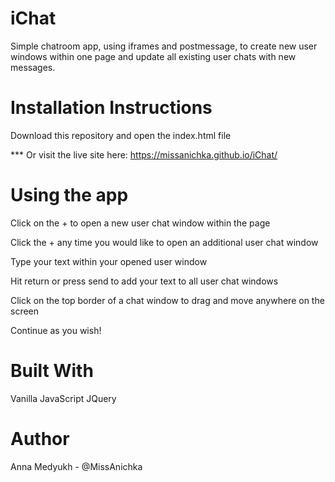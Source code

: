 # iChat
Simple chatroom app, using iframes and postmessage, to create new user windows within one page and update all existing user chats with new messages.

# Installation Instructions
Download this repository and open the index.html file

*** Or visit the live site here: https://missanichka.github.io/iChat/

# Using the app
Click on the + to open a new user chat window within the page

Click the + any time you would like to open an additional user chat window

Type your text within your opened user window

Hit return or press send to add your text to all user chat windows

Click on the top border of a chat window to drag and move anywhere on the screen

Continue as you wish!

# Built With
Vanilla JavaScript
JQuery

# Author
Anna Medyukh - @MissAnichka
